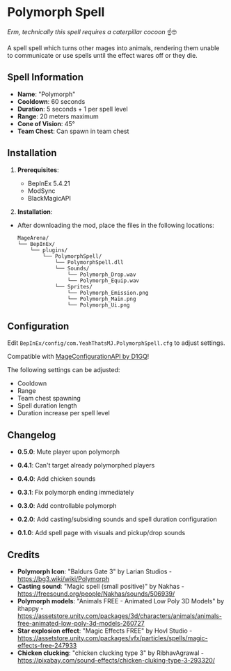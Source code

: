 ﻿# Polymorph Spell
*Erm, technically this spell requires a caterpillar cocoon* ☝️🤓

A spell spell which turns other mages into animals,
rendering them unable to communicate or use spells until the effect wares off or they die.

## Spell Information
* **Name**: "Polymorph"
* **Cooldown**: 60 seconds
* **Duration**: 5 seconds + 1 per spell level
* **Range**: 20 meters maximum
* **Cone of Vision**: 45°
* **Team Chest**: Can spawn in team chest

## Installation

1. **Prerequisites**:
   - BepInEx 5.4.21
   - ModSync
   - BlackMagicAPI

2. **Installation**:
- After downloading the mod, place the files in the following locations:

   ```
   MageArena/
   └── BepInEx/
       └── plugins/
           └── PolymorphSpell/
			   └── PolymorphSpell.dll
			   └── Sounds/
			       └── Polymorph_Drop.wav
			       └── Polymorph_Equip.wav
			   └── Sprites/
			       └── Polymorph_Emission.png
			       └── Polymorph_Main.png
			       └── Polymorph_Ui.png
   ```
## Configuration
Edit `BepInEx/config/com.YeahThatsMJ.PolymorphSpell.cfg` to adjust settings.

Compatible with [MageConfigurationAPI by D1GQ](https://thunderstore.io/c/mage-arena/p/D1GQ/MageConfigurationAPI/)!

The following settings can be adjusted:
* Cooldown
* Range
* Team chest spawning
* Spell duration length
* Duration increase per spell level

## Changelog
* **0.5.0**: Mute player upon polymorph

* **0.4.1**: Can't target already polymorphed players

* **0.4.0**: Add chicken sounds

* **0.3.1**: Fix polymorph ending immediately

* **0.3.0**: Add controllable polymorph

* **0.2.0**: Add casting/subsiding sounds and spell duration configuration

* **0.1.0**: Add spell page with visuals and pickup/drop sounds

## Credits
* **Polymorph Icon**: "Baldurs Gate 3" by Larian Studios - https://bg3.wiki/wiki/Polymorph
* **Casting sound**: "Magic spell (small positive)" by Nakhas - https://freesound.org/people/Nakhas/sounds/506939/
* **Polymorph models**: "Animals FREE - Animated Low Poly 3D Models" by ithappy - https://assetstore.unity.com/packages/3d/characters/animals/animals-free-animated-low-poly-3d-models-260727
* **Star explosion effect**: "Magic Effects FREE" by Hovl Studio - https://assetstore.unity.com/packages/vfx/particles/spells/magic-effects-free-247933
* **Chicken clucking**: "chicken clucking type 3" by RibhavAgrawal - https://pixabay.com/sound-effects/chicken-cluking-type-3-293320/
